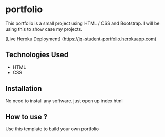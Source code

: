 # portfolio

This portfolio is a small project using HTML / CSS and Bootstrap. I will be using this to show case my projects.

[Live Heroku Deployment] (https://jq-student-portfolio.herokuapp.com)

## Technologies Used

- HTML
- CSS

## Installation

No need to install any software. just open up index.html

## How to use ?

Use this template to build your own portfolio
